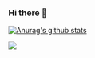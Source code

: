 ### Hi there 👋

[![Anurag's github stats](https://github-readme-stats.vercel.app/api?username=vinnyxiong&theme=dracula&hide=commits)](https://github.com/anuraghazra/github-readme-stats)

<img src="https://visitor-badge.glitch.me/badge?page_id=vinnyxiong" />

<!--
**vinnyxiong/vinnyxiong** is a ✨ _special_ ✨ repository because its `README.md` (this file) appears on your GitHub profile.

Here are some ideas to get you started:

- 🔭 I’m currently working on ...
- 🌱 I’m currently learning ...
- 👯 I’m looking to collaborate on ...
- 🤔 I’m looking for help with ...
- 💬 Ask me about ...
- 📫 How to reach me: ...
- 😄 Pronouns: ...
- ⚡ Fun fact: ...
-->
